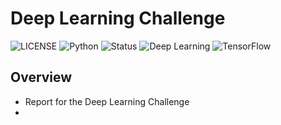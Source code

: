 # Deep Learning Challenge

![LICENSE](https://img.shields.io/badge/license-GPLv3-blue.svg)
![Python](https://img.shields.io/badge/python-3.8%2B-blue.svg)
![Status](https://img.shields.io/badge/status-active-green.svg)
![Deep Learning](https://img.shields.io/badge/deep%20learning-yes-green.svg)
![TensorFlow](https://img.shields.io/badge/tensorflow-2.4%2B-blue.svg)

## Overview

- Report for the Deep Learning Challenge
- 